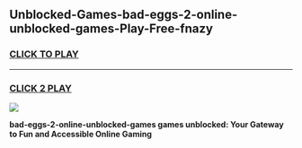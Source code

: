 
## Unblocked-Games-bad-eggs-2-online-unblocked-games-Play-Free-fnazy
<h3>
<a href="https://premium76.site?title=bad-eggs-2-online-unblocked-games&ref=20M">CLICK TO PLAY</a></h3>
<hr>

<h3>
<a href="https://premium76.site?title=bad-eggs-2-online-unblocked-games&ref=20M">CLICK 2 PLAY</a>
  
</h3>

<a href="https://premium76.site?title=bad-eggs-2-online-unblocked-games&ref=19M"><img src="https://clearcache.store/games.png"></a>


**bad-eggs-2-online-unblocked-games games unblocked: Your Gateway to Fun and Accessible Online Gaming**
